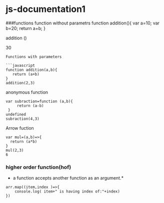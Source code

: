 # js-documentation1

###functions
function without parametrs
function addition(){
    var a=10;
    var b=20;
    return a+b;
} 

addition ()

30

```
Functions with parameters  

```javascript
function addition(a,b){
   return (a+b)
}
addition(2,3)
```
anonymous function

```javascrip
var subraction=function (a,b){
     return (a-b) 
 }    
undefined
subraction(4,3)
```

Arrow fuction 
```javascrip
var mul=(a,b)=>{
  return (a*b)
}
mul(2,3)
6
```
### higher order function(hof)
* a function accepts another function as an argument.*

```javascipt
arr.map((item,index )=>{
    console.log( item+" is having index of:"+index)
})
